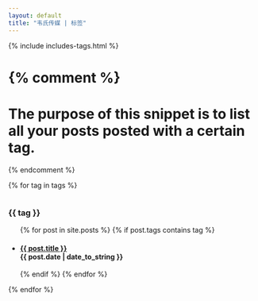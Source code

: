 ```yaml
---
layout: default
title: "韦氏传媒 | 标签"
---
```


{% include includes-tags.html %} 

{% comment %}
=======================
The purpose of this snippet is to list all your posts posted with a certain tag.
=======================
{% endcomment %}

{% for tag in tags %}

 <a name="{{ tag }}" style="position: relative; top: -60px; display: block; height: 0; overflow: hidden;"></a> 
 <h3 id="{{ tag | slugify }}">{{ tag }}</h3>
 <ul class="list-unstyled">
{% for post in site.posts %}
  {% if post.tags contains tag %}
  <li>
    <h4>
      <a href="{{ post.url }}"> {{ post.title }}</a>
      <div class="post-date"><span class="glyphicon glyphicon-time"></span> {{ post.date | date_to_string }} </div
    </h4>
  </li>
  {% endif %}
{% endfor %}
 </ul>
{% endfor %}
